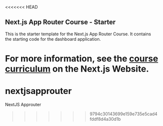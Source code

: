 <<<<<<< HEAD
## Next.js App Router Course - Starter

This is the starter template for the Next.js App Router Course. It contains the starting code for the dashboard application.

For more information, see the [course curriculum](https://nextjs.org/learn) on the Next.js Website.
=======
# nextjsapprouter
NextJS Approuter 
>>>>>>> 9794c30143699e159e735e5cad4fddf8d4a30d1b
